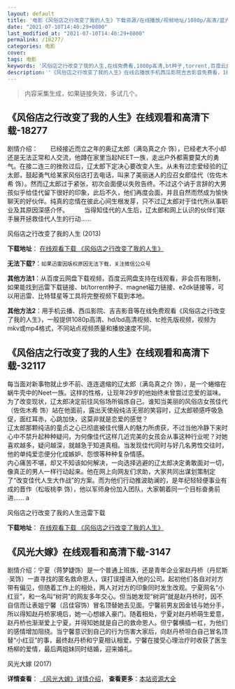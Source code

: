 ```yaml
---
layout: default
title: '电影《风俗店之行改变了我的人生》下载资源/在线播放/视频地址/1080p/高清/蓝光'
date: "2021-07-10T14:40:29+0800"
last_modified_at: "2021-07-10T14:40:29+0800"
permalink: /18277/
categories: 电影
cover:
tags: 电影
keywords: '风俗店之行改变了我的人生,在线免费看,1080p高清,bt种子,torrent,百度云盘,magnet,磁力链,迅雷下载资源'
description: '《风俗店之行改变了我的人生》在线云播放手机西瓜影院吉吉影音免费看，1080p高清bd/hd未删减完整版和tc抢先枪版，mkv/mp4格式，附带bt/torrent种子、magnet/磁力链、百度云盘、网盘资源迅雷下载链接'
---
```


>内容采集生成，如果链接失效，多试几个。


## 《风俗店之行改变了我的人生》在线观看和高清下载-18277

剧情介绍：　　已经接近而立之年的奥辽太郎（满岛真之介 饰），已经老大不小却还是无法正常和人交流，他蹲在家里当起NEET一族，走出户外都需要莫大的勇气。在接二连三的挫败过后，辽太郎下定决心要改变人生。从未有过恋爱经验的辽太郎，鼓起勇气给某家风俗店打去电话，叫来了美丽迷人的应召女郎佳代（佐佐木希 饰）。然而辽太郎过于紧张，初次会面便以失败告终。不过这个讷于言辞的大男孩似乎给佳代留下很好的印象，此后不久，他们再度会面，并且自然而然成为愉快聊天的好伙伴。纯真的恋情在彼此心间生根发芽，只不过辽太郎对于佳代所从事职业及其原因深感介怀。  　　当得知佳代的人生后，辽太郎和网上认识的伙伴们联手展开拯救佳代人生的行动……


风俗店之行改变了我的人生 (2013)

**下载地址**： [在线观看下载 《风俗店之行改变了我的人生》](https://www.btbtdy.me/btdy/dy3063.html) 


**无法下载?**：`如果迅雷因版权原因无法下载，关注微信公众号 `

**其他方法1**：从百度云网盘下载视频，百度云网盘支持在线观看，非会员有限制，如果能找到迅雷下载链接、bt/torrent种子、magnet磁力链接、e2dk链接等，可以用迅雷、比特彗星等工具将完整视频下载到本地。

**其他方法2**：用手机云播、西瓜影院、吉吉影音等在线免费观看《风俗店之行改变了我的人生》，一般提供1080p高清、hd/bd高清视频、tc抢先版视频，视频为mkv或mp4格式，不同站点视频质量和播放速度不同。


## 《风俗店之行改变了我的人生》在线观看和高清下载-32117

每当面对新事物就止步不前、连连退缩的辽太郎（满岛真之介 饰），是一个蜷缩在蜗牛壳中的Neet一族。这样的性格，让现年29岁的他始终未曾尝过恋爱的滋味。为了改变现状，辽太郎决定前往风俗场所锻炼自己。谁知当美丽的风俗店女孩佳代（佐佐木希 饰）站在他面前，露出天使般纯洁无邪的笑容时，辽太郎顿感呼吸急促，面红耳赤，心跳加快，这莫非就是恋爱的感觉？<br />辽太郎那颗纯洁的童贞之心已彻底被佳代慑人的魅力所虏获，不过当他冷静下来时心中不禁升起种种疑问，为何像佳代这样几近完美的女孩会从事这种行业呢？对她喜欢越多，疑问越深，就越急于知道真相。当发现佳代同时与好几名男性交往时，他的单纯爱恋便分化成嫉妒、怨恨等种种复杂情感。<br />内心痛苦不堪，却又不知该如何解决，一向选择逃避的辽太郎决定勇敢面对一切，像真正的男人一样行动起来。他在网上向网友们求助，大家共同出谋划策制定了&ldquo;改变佳代人生大作战&rdquo;的方案。而为他们行动推波助澜的，是年纪轻轻便事业有成的晋作（松坂桃李 饰），他以军师身份加入团队，大家朝着同一个目标奋勇前进&hellip;… a


风俗店之行改变了我的人生迅雷下载

**下载地址**： [在线观看下载 《风俗店之行改变了我的人生》](https://www.993dy.com//vod-detail-id-16566.html) 


## 《风光大嫁》在线观看和高清下载-3147

剧情介绍：宁夏（蒋梦婕饰）是一个普通上班族，还是青年企业家赵丹桥（丹尼斯·吴饰）一直寻找的匿名救命恩人，误打误撞进入他的公司。起初他们各自对对方带有偏见，但随着工作上的相处，两人对对方的印象同时发生改观。宁夏网名“小红豆”，和一名叫“树洞”的网友多年交心。但当她发现“树洞”就是赵丹桥时，因不自信而让表姐宁馨（吕佳容饰）冒名顶替她去见面。宁馨前男友因金钱与她分手，所以得知赵丹桥家境后，她一心想嫁入豪门。随着相处，宁夏对赵丹桥萌生爱意，赵丹桥也渐渐爱上宁夏，并得知她就是自己的救命恩人。但宁馨横插一杠，为他们的感情增加阻挠。当宁馨意识到自己的行为伤害大家后，向赵丹桥坦白自己冒名顶替“小红豆”的事，最终赵丹桥和宁夏相认相爱。宁馨在接受心理治疗时收获了医生杨柳的爱情，最后两姐妹同时结婚，迎来婚礼。


风光大嫁 (2017)

**详情查看**： [《风光大嫁》详情介绍](/movie/3147/)， **查看更多**：[本站资源大全](/movie/t/all/)

